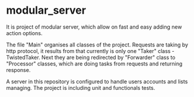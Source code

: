 # modular_server
It is project of modular server, which allow on fast and easy adding new action options.

The file "Main" organises all classes of the project.
Requests are taking by http protocol, it results from that currently is only one "Taker" class - TwistedTaker.
Next they are being redirected by "Forwarder" class to "Processor" classes, which are doing tasks from requests and returning response.

A server in this repository is configured to handle users accounts and lists managing.
The project is including unit and functionals tests.
